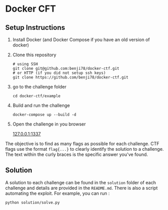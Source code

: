 # Docker CFT

## Setup Instructions

1. Install Docker (and Docker Compose if you have an old version of docker)
2. Clone this repository

    ```shell
    # using SSH
    git clone git@github.com:benji78/docker-ctf.git
    # or HTTP (if you did not setup ssh keys)
    git clone https://github.com/benji78/docker-ctf.git
    ```

3. go to the challenge folder

   ```shell
   cd docker-ctf/example
   ```

4. Build and run the challenge

   ```shell
   docker-compose up --build -d
   ```

5. Open the challenge in you browser

   [127.0.0.1:1337](http://127.0.0.1:1337)

The objective is to find as many flags as possible for each challenge. CTF flags use the format `flag{...}` to clearly identify the solution to a challenge. The text within the curly braces is the specific answer you've found.

## Solution

A solution to each challenge can be found in the `solution` folder of each challenge and details are provided in the `README.md`. There is also a script automating the exploit. For example, you can run :

```shell
python solution/solve.py
```